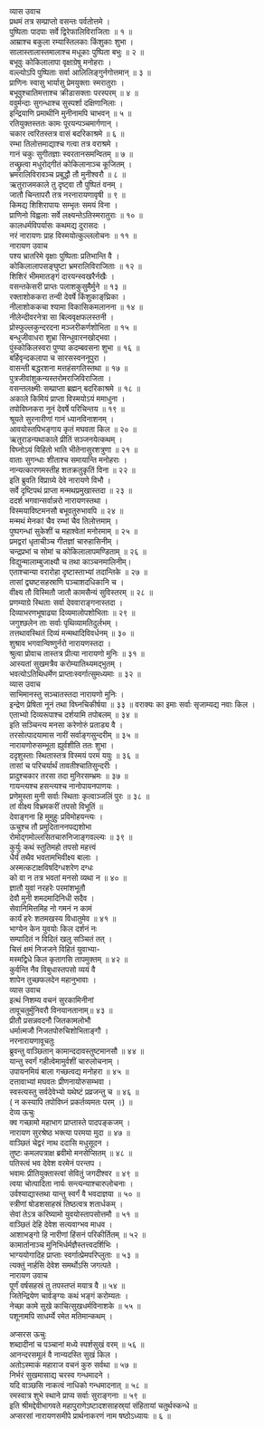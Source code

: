 व्यास उवाच  
प्रथमं तत्र सम्प्राप्तो वसन्तः पर्वतोत्तमे ।  
पुष्पिताः पादपाः सर्वे द्विरेफालिविराजिताः ॥ १ ॥  
आम्राश्च बकुला रम्यास्तिलकाः किंशुकाः शुभा ।  
सालास्तालास्तमालाश्च मधूकाः पुष्पिता बभुः ॥ २ ॥  
बभूवुः कोकिलालापा वृक्षाग्रेषु मनोहराः ।  
वल्ल्योऽपि पुष्पिताः सर्वा आलिलिङ्गुर्नगोत्तमान् ॥ ३ ॥  
प्राणिनः स्वासु भार्यासु प्रेमयुक्ताः स्मरातुराः ।  
बभूवुश्चातिमत्ताश्च क्रीडासक्ताः परस्परम् ॥ ४ ॥  
ववुर्मन्दाः सुगन्धाश्च सुस्पर्शा दक्षिणानिलाः ।  
इन्द्रियाणि प्रमाथीनि मुनीनामपि चाभवन् ॥ ५ ॥  
रतियुक्तस्ततः कामः पूरयन्पञ्चमार्गणान् ।  
चकार त्वरितस्तत्र वासं बदरिकाश्रमे ॥ ६ ॥  
रम्भा तिलोत्तमाद्याश्च गत्वा तत्र वराश्रमे ।  
गानं चकुः सुगीतज्ञाः स्वरतानसमन्वितम् ॥ ७ ॥  
तच्छ्रुत्वा मधुरोद्‌गीतं कोकिलानाञ्च कूजितम् ।  
भ्रमरालिविरावञ्च प्रबुद्धौ तौ मुनीश्वरौ ॥ ८ ॥  
ऋतुराजमकाले तु दृष्ट्वा तौ पुष्पितं वनम् ।  
जातौ चिन्तापरौ तत्र नरनारायणावृषी ॥ ९ ॥  
किमद्य शिशिरापायः सम्भृतः समयं विना ।  
प्राणिनो विह्वलाः सर्वे लक्ष्यन्तेऽतिस्मरातुराः ॥ १० ॥  
कालधर्मविपर्यासः कथमद्य दुरासदः ।  
नरं नारायणः प्राह विस्मयोत्कुल्ललोचनः ॥ ११ ॥  
नारायण उवाच  
पश्य भ्रातरिमे वृक्षाः पुष्पिताः प्रतिभान्ति वै ।  
कोकिलालापसङ्घुष्टा भ्रमरालिविराजिताः ॥ १२ ॥  
शिशिरं भीममातङ्गं दारयन्स्वखरैर्नखैः ।  
वसन्तकेसरी प्राप्तः पलाशकुसुमैर्मुने ॥ १३ ॥  
रक्ताशोककरा तन्वी देवर्षे किंशुकाङ्‌घ्रिका ।  
नीलाशोककचा श्यामा विकासिकमलानना ॥ १४ ॥  
नीलेन्दीवरनेत्रा सा बिल्ववृक्षफलस्तनी ।  
प्रोस्फुल्लकुन्दरदना मञ्जरीकर्णशोभिता ॥ १५ ॥  
बन्धुजीवाधरा शुभ्रा सिन्धुवारनखोद्‌भवा ।  
पुंस्कोकिलस्वरा पुण्या कदम्बवसना शुभा ॥ १६ ॥  
बर्हिवृन्दकलापा च सारसस्वननूपुरा ।  
वासन्ती बद्धरशना मत्तहंसगतिस्तथा ॥ १७ ॥  
पुत्रजीवांशुकन्यस्तरोमराजिविराजिता ।  
वसन्तलक्ष्मीः सम्प्राप्ता ब्रह्मन् बदरिकाश्रमे ॥ १८ ॥  
अकाले किमियं प्राप्ता विस्मयोऽयं ममाधुना ।  
तपोविघ्नकरा नूनं देवर्षे परिचिन्तय ॥ १९ ॥  
श्रूयते सुरनारीणां गानं ध्यानविनाशनम् ।  
आवयोस्तपिभङ्गाय कृतं मघवता किल ॥ २० ॥  
ऋतुराडन्यथाकाले प्रीतिं सञ्जनयेत्कथम् ।  
विघ्नोऽयं विहितो भाति भीतेनासुरशत्रुणा ॥ २१ ॥  
वाताः सुगन्धाः शीताश्च समायान्ति मनोहराः ।  
नान्यत्कारणमस्तीह शतक्रतुकृतिं विना ॥ २२ ॥  
इति ब्रुवति विप्राग्र्ये देवे नारायणे विभौ ।  
सर्वे दृष्टिपथं प्राप्ता मन्मथप्रमुखास्तदा ॥ २३ ॥  
ददर्श भगवान्सर्वान्नरो नारायणस्तथा ।  
विस्मयाविष्टमनसौ बभूवतुरुभावपि ॥ २४ ॥  
मन्मथं मेनकां चैव रम्भां चैव तिलोत्तमाम् ।  
पुष्पगन्धां सुकेशीं च महाश्वेतां मनोरमाम् ॥ २५ ॥  
प्रमद्वरां धृताचीञ्च गीतज्ञां चारुहासिनीम् ।  
चन्द्रप्रभां च सोमां च कोकिलालापमण्डिताम् ॥ २६ ॥  
विद्युन्मालाम्बुजाक्ष्यौ च तथा काञ्चनमालिनीम्।  
एताश्चान्या वरारोहा दृष्टास्ताभ्यां तदान्तिके ॥ २७ ॥  
तासां द्व्यष्टसहस्राणि पञ्चाशदधिकानि च ।  
वीक्ष्य तौ विस्मितौ जातौ कामसैन्यं सुविस्तरम् ॥ २८ ॥  
प्रणम्याग्रे स्थिताः सर्वा देववाराङ्गनास्तदा ।  
दिव्याभरणभूषाढ्या दिव्यमालोपशोभिताः ॥ २९ ॥  
जगुश्छलेन ताः सर्वाः पृथिव्यामतिदुर्लभम् ।  
तत्तथावस्थितं दिव्यं मन्मथादिविवर्धनम् ॥ ३० ॥  
शुश्राव भगवान्विष्णुर्नरो नारायणस्तदा ।  
श्रुत्वा प्रोवाच तास्तत्र प्रीत्या नारायणो मुनिः ॥ ३१ ॥  
आस्यतां सुखमत्रैव करोम्यातिथ्यमद्‌भुतम् ।  
भवत्योऽतिथिधर्मेण प्राप्ताःस्वर्गात्सुमध्यमाः ॥ ३२ ॥  
व्यास उवाच  
साभिमानस्तु सञ्चातस्तदा नारायणो मुनिः ।  
इन्द्रेण प्रेषिता नूनं तथा विघ्नचिकीर्षया ॥ ३३ ॥
वराक्यः का इमाः सर्वाः सृजाम्यद्य नवाः किल ।  
एताभ्यो दिव्यरूपाश्च दर्शयामि तपोबलम् ॥ ३४ ॥  
इति सञ्चिन्त्य मनसा करेणोरुं प्रताड्य वै ।  
तरसोत्पादयामास नारीं सर्वाङ्गसुन्दरीम् ॥ ३५ ॥  
नारायणोरुसम्भूता ह्युर्वशीति ततः शुभा ।  
ददृशुस्ताः स्थितास्तत्र विस्मयं परमं ययुः ॥ ३६ ॥  
तासां च परिचर्यार्थं तावतीश्चातिसुन्दरीः ।  
प्रादुश्चकार तरसा तदा मुनिरसम्भ्रमः ॥ ३७ ॥  
गायन्त्यश्च हसन्त्यश्च नानोपायनपाणयः ।  
प्रणेमुस्ता मुनी सर्वाः स्थिताः कृत्वाञ्जलिं पुरः ॥ ३८ ॥  
तां वीक्ष्य विभ्रमकरीं तपसो विभूतिं ॥  
     देवाङ्गना हि मुमुहुः प्रविमोहयन्त्यः ।  
ऊचुश्च तौ प्रमुदिताननपद्यशोभा  
     रोमोद्‌गमोल्लसितचारुनिजाङ्गवल्ल्यः ॥ ३९ ॥  
कुर्युः कथं स्तुतिमहो तपसो महत्त्वं  
     धैर्यं तथैव भवतामभिवीक्ष्य बालाः ।  
अस्मत्कटाक्षविषदिग्धशरेण दग्धः  
     को वा न तत्र भवतां मनसो व्यथा न ॥ ४० ॥  
ज्ञातौ युवां नरहरेः परमांशभूतौ  
     देवौ मुनी शमदमादिनिधी सदैव ।  
सेवानिमित्तमिह नो गमनं न कामं  
     कार्यं हरेः शतमखस्य विधातुमेव ॥ ४१ ॥  
भाग्येन केन युवयोः किल दर्शनं नः  
     सम्पादितं न विदितं खलु सञ्चितं तत् ।  
चित्तं क्षमं निजजने विहितं युवाभ्या-  
     मस्मद्विधे किल कृतागसि तापमुक्तम् ॥ ४२ ॥  
कुर्वन्ति नैव विबुधास्तपसो व्ययं वै  
     शापेन तुच्छफलदेन महानुभावाः ।  
व्यास उवाच  
इत्थं निशम्य वचनं सुरकामिनीनां  
     तावूचतुर्मुनिवरौ विनयानतानाम्॥ ४३ ॥  
प्रीतौ प्रसन्नवदनौ जितकामलोभौ  
     धर्मात्मजौ निजतपोरुचिशोभिताङ्गौ ।  
नरनारायणावूचतुः  
ब्रुवन्तु वाञ्छितान् कामान्ददावस्तुष्टमानसौ ॥ ४४ ॥  
यान्तु स्वर्गं गहीत्वेमामुर्वशीं चारुलोचनाम् ।  
उपायनमियं बाला गच्छत्वद्य मनोहरा ॥ ४५ ॥  
दत्तावाभ्यां मघवतः प्रीणनायोरुसम्भवा ।  
स्वस्त्यस्तु सर्वदेवेभ्यो यथेष्टं प्रव्रजन्तु च ॥ ४६ ॥  
( न कस्यापि तपोविघ्नं प्रकर्तव्यमतः परम् ।) ॥  
देव्य ऊचुः  
क्व गच्छामो महाभाग प्राप्तास्ते पादपङ्कजम् ।  
नारायण सुरश्रेष्ठ भक्त्या परमया मुदा ॥ ४७ ॥  
वाञ्छितं चेद्वरं नाथ ददासि मधुसूदन ।  
तुष्टः कमलपत्राक्ष ब्रवीमो मनसेप्सितम् ॥ ४८ ॥  
पतिस्त्वं भव देवेश वरमेनं परन्तप ।  
भवामः प्रीतियुक्तास्त्वां सेवितुं जगदीश्वर ॥ ४९ ॥  
त्वया चोत्पादिता नार्यः सन्त्यन्याश्चारुलोचनाः ।  
उर्वश्याद्यास्तथा यान्तु स्वर्गं वै भवदाज्ञया ॥ ५० ॥  
स्त्रीणां षोडशसाहस्रं तिष्ठत्वत्र शतार्धकम् ।  
सेवां तेऽत्र करिष्यामो युवयोस्तापसोत्तमौ ॥ ५१ ॥  
वाञ्छितं देहि देवेश सत्यवाग्भव माधव ।  
आशाभङ्गो हि नारीणां हिंसनं परिकीर्तितम् ॥ ५२ ॥  
कामार्तानाञ्च मुनिभिर्धर्मज्ञैस्तत्त्वदर्शिभिः ।  
भाग्ययोगादिह प्राप्ताः स्वर्गात्प्रेमपरिप्लुताः ॥ ५३ ॥  
त्यक्तुं नार्हसि देवेश समर्थोऽसि जगत्पते ।  
नारायण उवाच  
पूर्णं वर्षसहस्रं तु तपस्तप्तं मयात्र वै ॥ ५४ ॥  
जितेन्द्रियेण चार्वङ्ग्यः कथं भङ्गं करोम्यतः ।  
नेच्छा कामे सुखे काचित्सुखधर्मविनाशके ॥ ५५ ॥  
पशूनामपि साधर्म्ये रमेत मतिमान्कथम् ।  
  
अप्सरस ऊचुः  
शब्दादीनां च पञ्चानां मध्ये स्पर्शसुखं वरम् ॥ ५६ ॥  
आनन्दरसमूलं वै नान्यदस्ति सुखं किल ।  
अतोऽस्माकं महाराज वचनं कुरु सर्वथा ॥ ५७ ॥  
निर्भरं सुखमासाद्य चरस्व गन्धमादने ।  
यदि वाञ्छसि नाकत्वं नाधिको गन्धमादनात् ॥ ५८ ॥  
रमस्वात्र शुभे स्थाने प्राप्य सर्वाः सुराङ्गनाः ॥ ५९ ॥  
इति श्रीमद्देवीभागवते महापुराणेऽष्टादशसाहस्र्यां संहितायां चतुर्थस्कन्धे ॥  
अप्सरसां नारायणसमीपे प्रार्थनाकरणं नाम षष्ठोऽध्यायः ॥ ६ ॥
